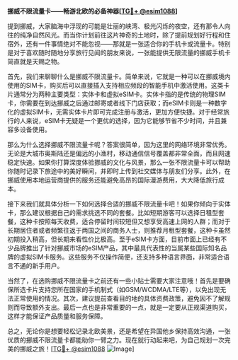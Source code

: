 **挪威不限流量卡——畅游北欧的必备神器[[TG💪+ @esim1088](https://t.me/s/esim1088)]**

提到挪威，大家脑海中浮现的可能是壮丽的峡湾、极光闪烁的夜空，还有那令人向往的纯净自然风光。而当你计划前往这片神奇的土地时，除了提前规划好行程和住宿外，还有一件事情绝对不能忽视——那就是一张适合你的手机卡或流量卡。特别是对于喜欢随时随地分享旅行见闻的朋友来说，一张能提供无限流量的挪威手机卡简直就是天赐之物。

首先，我们来聊聊什么是挪威不限流量卡。简单来说，它就是一种可以在挪威境内使用的SIM卡，购买后可以直接插入支持相应频段的智能手机中激活使用。这类卡片通常分为两种主要类型：实体卡和虚拟eSIM卡。实体卡指的是传统的物理SIM卡，你需要在到达挪威之后通过邮寄或者线下门店获取；而eSIM卡则是一种数字化的虚拟SIM卡，无需实体卡片即可完成注册与激活，更加方便快捷。对于经常旅行的人来说，eSIM卡无疑是一个更优的选择，因为它能够节省不少时间，并且兼容多设备使用。

那么为什么选择挪威不限流量卡呢？答案很简单，因为这里的网络环境非常优秀。无论是大城市奥斯陆还是偏远的小渔村，移动通信信号覆盖都非常全面，而且网速稳定快速。如果你打算深度体验挪威的文化与风景，那么一张不限流量卡可以帮助你随时记录下旅途中的美好瞬间，并即时上传到社交媒体与朋友们分享。此外，在挪威使用本地运营商提供的服务还能避免高昂的国际漫游费用，大大降低旅行成本。

接下来我们就具体分析一下如何选择合适的挪威不限流量卡吧！如果你倾向于实体卡，那么建议根据自己的需求挑选不同的套餐。比如短期游客可以选择日租型套餐，这种卡按照每天收费，适合停留时间较短但又想享受高速上网的人群；而对于长期居住者或者频繁往返于两国之间的商务人士，则推荐月租型套餐，这种卡虽然初期投入稍高，但长期来看性价比极高。至于eSIM卡方面，目前市面上已经有不少品牌推出了针对挪威市场的eSIM产品，其中最具代表性的当属某些国际知名品牌的虚拟SIM卡服务。这些服务不仅操作简便，还支持多种语言界面，非常适合语言不通的新手用户。

当然了，在选购挪威不限流量卡之前还有一些小贴士需要大家注意哦！首先是要确保所选卡片支持您所在国家的手机制式（如GSM/WCDMA/LTE等），以免出现无法正常使用的情况。其次，建议提前查看目的地的具体资费政策，避免因不了解规则而导致额外支出。最后一点也是非常重要的一点，就是一定要从正规渠道购买，这样才能保证产品质量和服务保障。

总之，无论你是想要轻松记录北欧美景，还是希望在异国他乡保持高效沟通，一张优质的挪威不限流量卡都能助你一臂之力。现在就行动起来吧，为自己规划一次完美的挪威之旅！[[TG💪+ @esim1088](https://t.me/s/esim1088) ![Image](https://i.postimg.cc/4NQfJmqS/Snipaste-2025-05-13-00-14-12.png)]